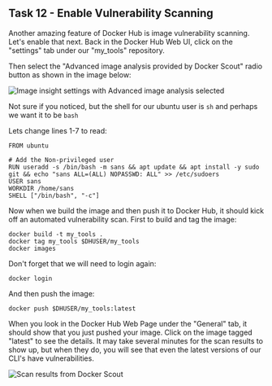 ## Task 12 - Enable Vulnerability Scanning

Another amazing feature of Docker Hub is image vulnerability scanning. Let's enable that next. Back in the Docker Hub Web UI, click on the "settings" tab under our "my_tools" repository.

Then select the "Advanced image analysis provided by Docker Scout" radio button as shown in the image below:

![Image insight settings with Advanced image analysis selected](/images/dockerhub_scanning.png)

Not sure if you noticed, but the shell for our ubuntu user is `sh` and perhaps we want it to be `bash`

Lets change lines 1-7 to read:

```
FROM ubuntu

# Add the Non-privileged user
RUN useradd -s /bin/bash -m sans && apt update && apt install -y sudo git && echo "sans ALL=(ALL) NOPASSWD: ALL" >> /etc/sudoers
USER sans
WORKDIR /home/sans
SHELL ["/bin/bash", "-c"]
```

Now when we build the image and then push it to Docker Hub, it should kick off an automated vulnerability scan. First to build and tag the image:

```
docker build -t my_tools .
docker tag my_tools $DHUSER/my_tools
docker images
```

Don't forget that we will need to login again:

```
docker login
```

And then push the image:

```
docker push $DHUSER/my_tools:latest
```

When you look in the Docker Hub Web Page under the "General" tab, it should show that you just pushed your image. Click on the image tagged "latest" to see the details. It may take several minutes for the scan results to show up, but when they do, you will see that even the latest versions of our CLI's have vulnerabilities.

![Scan results from Docker Scout](/images/scan_results.png)

